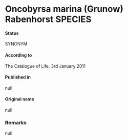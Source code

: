 Oncobyrsa marina (Grunow) Rabenhorst SPECIES
=======

#### Status
SYNONYM

#### According to
The Catalogue of Life, 3rd January 2011

#### Published in
null

#### Original name
null

### Remarks
null